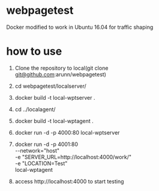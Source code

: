 # webpagetest
Docker modified to work in Ubuntu 16.04 for traffic shaping


# how to use

1) Clone the repository to local(git clone git@github.com:arunn/webpagetest)
2) cd webpagetest/localserver/
3) docker build -t local-wptserver .
4) cd ../localagent/
5) docker build -t local-wptagent .
6) docker run -d -p 4000:80 local-wptserver
7) docker run -d -p 4001:80 \
    --network="host" \
    -e "SERVER_URL=http://localhost:4000/work/" \
    -e "LOCATION=Test" \
    local-wptagent
    
8) access http://localhost:4000 to start testing
